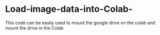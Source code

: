 # Load-image-data-into-Colab-
This code can be easily used to mount the google drive on the colab and mount the drive in the Colab 
